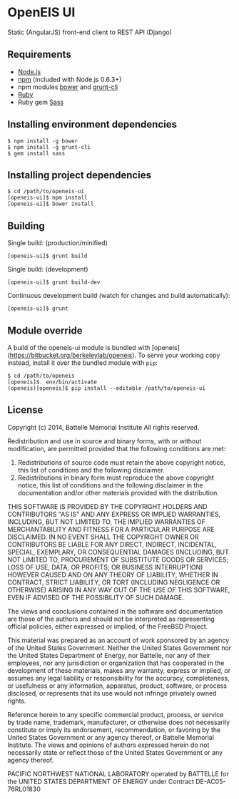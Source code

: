 OpenEIS UI
==========

Static (AngularJS) front-end client to REST API (Django)


Requirements
------------

* [Node.js](http://nodejs.org/)
* [npm](https://www.npmjs.org/) (included with Node.js 0.6.3+) 
* npm modules [bower](http://bower.io/) and [grunt-cli](http://gruntjs.com/)
* [Ruby](https://www.ruby-lang.org/en/installation/)
* Ruby gem [Sass](http://sass-lang.com/)


Installing environment dependencies
-----------------------------------

    $ npm install -g bower
    $ npm install -g grunt-cli
    $ gem install sass


Installing project dependencies
-------------------------------

    $ cd /path/to/openeis-ui
    [openeis-ui]$ npm install
    [openeis-ui]$ bower install


Building
--------

Single build: (production/minified)

    [openeis-ui]$ grunt build

Single build: (development)

    [openeis-ui]$ grunt build-dev

Continuous development build (watch for changes and build automatically):

    [openeis-ui]$ grunt


Module override
------------------------------------------

A build of the openeis-ui module is bundled with [openeis]
(https://bitbucket.org/berkeleylab/openeis). To serve your working copy
instead, install it over the bundled module with `pip`:

    $ cd /path/to/openeis
    [openeis]$. env/bin/activate
    (openeis)[openeis]$ pip install --editable /path/to/openeis-ui


License
-------

Copyright (c) 2014, Battelle Memorial Institute
All rights reserved.

Redistribution and use in source and binary forms, with or without
modification, are permitted provided that the following conditions are met:

1. Redistributions of source code must retain the above copyright notice, this
   list of conditions and the following disclaimer.
2. Redistributions in binary form must reproduce the above copyright notice,
   this list of conditions and the following disclaimer in the documentation
   and/or other materials provided with the distribution.

THIS SOFTWARE IS PROVIDED BY THE COPYRIGHT HOLDERS AND CONTRIBUTORS "AS IS" AND
ANY EXPRESS OR IMPLIED WARRANTIES, INCLUDING, BUT NOT LIMITED TO, THE IMPLIED
WARRANTIES OF MERCHANTABILITY AND FITNESS FOR A PARTICULAR PURPOSE ARE
DISCLAIMED. IN NO EVENT SHALL THE COPYRIGHT OWNER OR CONTRIBUTORS BE LIABLE FOR
ANY DIRECT, INDIRECT, INCIDENTAL, SPECIAL, EXEMPLARY, OR CONSEQUENTIAL DAMAGES
(INCLUDING, BUT NOT LIMITED TO, PROCUREMENT OF SUBSTITUTE GOODS OR SERVICES;
LOSS OF USE, DATA, OR PROFITS; OR BUSINESS INTERRUPTION) HOWEVER CAUSED AND
ON ANY THEORY OF LIABILITY, WHETHER IN CONTRACT, STRICT LIABILITY, OR TORT
(INCLUDING NEGLIGENCE OR OTHERWISE) ARISING IN ANY WAY OUT OF THE USE OF THIS
SOFTWARE, EVEN IF ADVISED OF THE POSSIBILITY OF SUCH DAMAGE.

The views and conclusions contained in the software and documentation are those
of the authors and should not be interpreted as representing official policies,
either expressed or implied, of the FreeBSD Project.


This material was prepared as an account of work sponsored by an
agency of the United States Government.  Neither the United States
Government nor the United States Department of Energy, nor Battelle,
nor any of their employees, nor any jurisdiction or organization
that has cooperated in the development of these materials, makes
any warranty, express or implied, or assumes any legal liability
or responsibility for the accuracy, completeness, or usefulness or
any information, apparatus, product, software, or process disclosed,
or represents that its use would not infringe privately owned rights.

Reference herein to any specific commercial product, process, or
service by trade name, trademark, manufacturer, or otherwise does
not necessarily constitute or imply its endorsement, recommendation,
or favoring by the United States Government or any agency thereof,
or Battelle Memorial Institute. The views and opinions of authors
expressed herein do not necessarily state or reflect those of the
United States Government or any agency thereof.

PACIFIC NORTHWEST NATIONAL LABORATORY
operated by BATTELLE for the UNITED STATES DEPARTMENT OF ENERGY
under Contract DE-AC05-76RL01830
